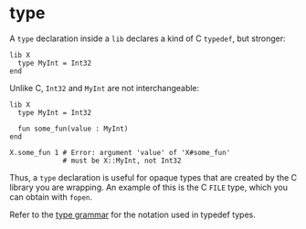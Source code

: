 # type

A `type` declaration inside a `lib` declares a kind of C `typedef`, but stronger:

```crystal
lib X
  type MyInt = Int32
end
```

Unlike C, `Int32` and `MyInt` are not interchangeable:

```crystal
lib X
  type MyInt = Int32

  fun some_fun(value : MyInt)
end

X.some_fun 1 # Error: argument 'value' of 'X#some_fun'
             # must be X::MyInt, not Int32
```

Thus, a `type` declaration is useful for opaque types that are created by the C library you are wrapping. An example of this is the C `FILE` type, which you can obtain with `fopen`.

Refer to the [type grammar](../type_grammar.html) for the notation used in typedef types.
